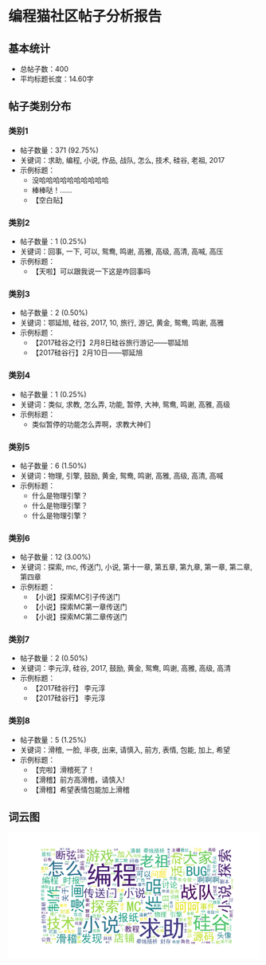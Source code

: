 # 编程猫社区帖子分析报告

## 基本统计

- 总帖子数：400
- 平均标题长度：14.60字

## 帖子类别分布

### 类别1

- 帖子数量：371 (92.75%)
- 关键词：求助, 编程, 小说, 作品, 战队, 怎么, 技术, 硅谷, 老祖, 2017
- 示例标题：
  - 没哈哈哈哈哈哈哈哈哈哈
  - 棒棒哒！......
  - 【空白贴】

### 类别2

- 帖子数量：1 (0.25%)
- 关键词：回事, 一下, 可以, 鸳鸯, 鸣谢, 高雅, 高级, 高清, 高喊, 高压
- 示例标题：
  - 【天啦】可以跟我说一下这是咋回事吗

### 类别3

- 帖子数量：2 (0.50%)
- 关键词：鄂延旭, 硅谷, 2017, 10, 旅行, 游记, 黄金, 鸳鸯, 鸣谢, 高雅
- 示例标题：
  - 【2017硅谷之行】2月8日硅谷旅行游记——鄂延旭
  - 【2017硅谷行】2月10日——鄂延旭

### 类别4

- 帖子数量：1 (0.25%)
- 关键词：类似, 求教, 怎么弄, 功能, 暂停, 大神, 鸳鸯, 鸣谢, 高雅, 高级
- 示例标题：
  - 类似暂停的功能怎么弄啊，求教大神们

### 类别5

- 帖子数量：6 (1.50%)
- 关键词：物理, 引擎, 鼓励, 黄金, 鸳鸯, 鸣谢, 高雅, 高级, 高清, 高喊
- 示例标题：
  - 什么是物理引擎？
  - 什么是物理引擎？
  - 什么是物理引擎？

### 类别6

- 帖子数量：12 (3.00%)
- 关键词：探索, mc, 传送门, 小说, 第十一章, 第五章, 第九章, 第一章, 第二章, 第四章
- 示例标题：
  - 【小说】探索MC引子传送门
  - 【小说】探索MC第一章传送门
  - 【小说】探索MC第二章传送门

### 类别7

- 帖子数量：2 (0.50%)
- 关键词：李元淳, 硅谷, 2017, 鼓励, 黄金, 鸳鸯, 鸣谢, 高雅, 高级, 高清
- 示例标题：
  - 【2017硅谷行】 李元淳
  - 【2017硅谷行】 李元淳

### 类别8

- 帖子数量：5 (1.25%)
- 关键词：滑稽, 一脸, 半夜, 出来, 请慎入, 前方, 表情, 包能, 加上, 希望
- 示例标题：
  - 【完啦】滑稽死了！
  - 【滑稽】前方高滑稽，请慎入!
  - 【滑稽】希望表情包能加上滑稽


## 词云图

![帖子词云图](post_wordcloud.png)
